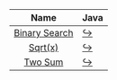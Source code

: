|                             Name                             | Java                                                                                                                      |
|:------------------------------------------------------------:|:--------------------------------------------------------------------------------------------------------------------------|
| [Binary Search](https://leetcode.com/problems/binary-search) | [:arrow_right_hook:](https://github.com/leowajda/eureka-java/blob/master/src/main/java/array/iterative/BinarySearch.java) |
|        [Sqrt(x)](https://leetcode.com/problems/sqrtx)        | [:arrow_right_hook:](https://github.com/leowajda/eureka-java/blob/master/src/main/java/math/iterative/SqrtX.java)         |
|       [Two Sum](https://leetcode.com/problems/two-sum)       | [:arrow_right_hook:](https://github.com/leowajda/eureka-java/blob/master/src/main/java/array/iterative/TwoSum.java)       |